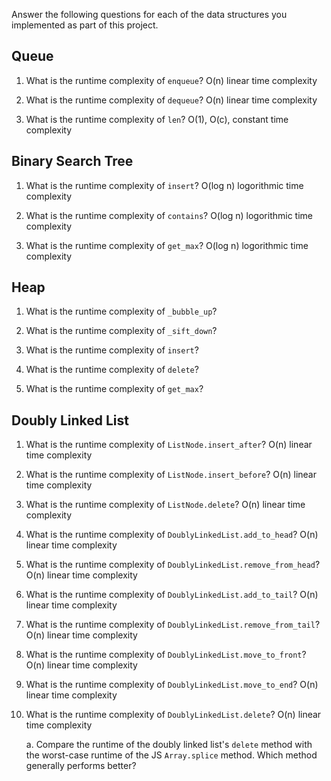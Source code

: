 Answer the following questions for each of the data structures you implemented as part of this project.

## Queue

1. What is the runtime complexity of `enqueue`?
O(n) linear time complexity

2. What is the runtime complexity of `dequeue`?
O(n) linear time complexity

3. What is the runtime complexity of `len`?
O(1), O(c), constant time complexity

## Binary Search Tree

1. What is the runtime complexity of `insert`? 
 O(log n) logorithmic time complexity

2. What is the runtime complexity of `contains`?
O(log n) logorithmic time complexity

3. What is the runtime complexity of `get_max`? 
O(log n) logorithmic time complexity

## Heap

1. What is the runtime complexity of `_bubble_up`?

2. What is the runtime complexity of `_sift_down`?

3. What is the runtime complexity of `insert`?

4. What is the runtime complexity of `delete`?

5. What is the runtime complexity of `get_max`?

## Doubly Linked List

1. What is the runtime complexity of `ListNode.insert_after`?
O(n) linear time complexity

2. What is the runtime complexity of `ListNode.insert_before`?
O(n) linear time complexity

3. What is the runtime complexity of `ListNode.delete`?
O(n) linear time complexity

4. What is the runtime complexity of `DoublyLinkedList.add_to_head`?
O(n) linear time complexity

5. What is the runtime complexity of `DoublyLinkedList.remove_from_head`?
O(n) linear time complexity

6. What is the runtime complexity of `DoublyLinkedList.add_to_tail`?
O(n) linear time complexity

7. What is the runtime complexity of `DoublyLinkedList.remove_from_tail`?
O(n) linear time complexity

8. What is the runtime complexity of `DoublyLinkedList.move_to_front`?
O(n) linear time complexity

9. What is the runtime complexity of `DoublyLinkedList.move_to_end`?
O(n) linear time complexity

10. What is the runtime complexity of `DoublyLinkedList.delete`?
O(n) linear time complexity

    a. Compare the runtime of the doubly linked list's `delete` method with the worst-case runtime of the JS `Array.splice` method. Which method generally performs better?